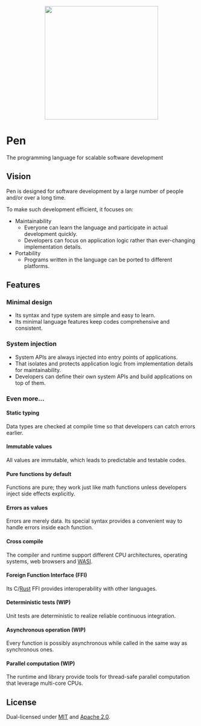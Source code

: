 <p align="center"><img width="300px" src="https://pen-lang.org/favicon.svg" /></p>

# Pen

The programming language for scalable software development

## Vision

Pen is designed for software development by a large number of people and/or over a long time.

To make such development efficient, it focuses on:

- Maintainability
  - Everyone can learn the language and participate in actual development quickly.
  - Developers can focus on application logic rather than ever-changing implementation details.
- Portability
  - Programs written in the language can be ported to different platforms.

## Features

### Minimal design

- Its syntax and type system are simple and easy to learn.
- Its minimal language features keep codes comprehensive and consistent.

### System injection

- System APIs are always injected into entry points of applications.
- That isolates and protects application logic from implementation details for maintainability.
- Developers can define their own system APIs and build applications on top of them.

### Even more...

#### Static typing

Data types are checked at compile time so that developers can catch errors earlier.

#### Immutable values

All values are immutable, which leads to predictable and testable codes.

#### Pure functions by default

Functions are pure; they work just like math functions unless developers inject side effects explicitly.

#### Errors as values

Errors are merely data. Its special syntax provides a convenient way to handle errors inside each function.

#### Cross compile

The compiler and runtime support different CPU architectures, operating systems, web browsers and [WASI](https://wasi.dev/).

#### Foreign Function Interface (FFI)

Its C/[Rust](https://www.rust-lang.org/) FFI provides interoperability with other languages.

#### Deterministic tests (WIP)

Unit tests are deterministic to realize reliable continuous integration.

#### Asynchronous operation (WIP)

Every function is possibly asynchronous while called in the same way as synchronous ones.

#### Parallel computation (WIP)

The runtime and library provide tools for thread-safe parallel computation that leverage multi-core CPUs.

## License

Dual-licensed under [MIT](https://github.com/pen-lang/pen/blob/main/LICENSE-MIT) and [Apache 2.0](https://github.com/pen-lang/pen/blob/main/LICENSE-APACHE).
